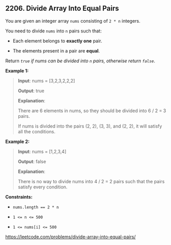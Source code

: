 ## 2206. Divide Array Into Equal Pairs

You are given an integer array `nums` consisting of `2 * n` integers.

You need to divide `nums` into `n` pairs such that:

- Each element belongs to **exactly one** pair.

- The elements present in a pair are **equal**.

Return _`true` if nums can be divided into `n` pairs, otherwise return `false`_.

**Example 1:**
>
>**Input**: nums = [3,2,3,2,2,2]
>
>**Output**: true
>
>**Explanation**: 
>
>There are 6 elements in nums, so they should be divided into 6 / 2 = 3 pairs.
>
>If nums is divided into the pairs (2, 2), (3, 3), and (2, 2), it will satisfy all the conditions.

**Example 2:**
>
>**Input**: nums = [1,2,3,4]
>
>**Output**: false
>
>**Explanation**:
>
>There is no way to divide nums into 4 / 2 = 2 pairs such that the pairs satisfy every condition.

**Constraints:**

- `nums.length == 2 * n`

- `1 <= n <= 500`

- `1 <= nums[i] <= 500`

https://leetcode.com/problems/divide-array-into-equal-pairs/